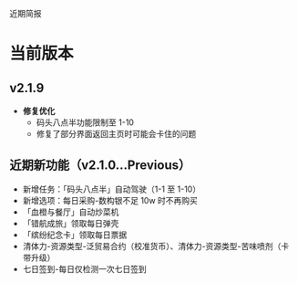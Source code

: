 近期简报

# 当前版本

## v2.1.9

- **修复优化**
  - 码头八点半功能限制至 1-10
  - 修复了部分界面返回主页时可能会卡住的问题

## 近期新功能（v2.1.0...Previous）

- 新增任务：「码头八点半」自动驾驶（1-1 至 1-10）
- 新增选项：每日采购-数构银不足 10w 时不再购买
- 「血橙与餐厅」自动炒菜机
- 「错航成旅」领取每日弹壳
- 「缤纷纪念卡」领取每日票据
- 清体力-资源类型-泛贸易合约（校准货币）、清体力-资源类型-苦味喷剂（卡带升级）
- 七日签到-每日仅检测一次七日签到
